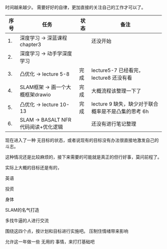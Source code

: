 <!--
 * @Author: Liu Weilong
 * @Date: 2021-06-20 21:53:10
 * @LastEditors: Liu Weilong
 * @LastEditTime: 2021-06-26 22:31:49
 * @Description: 
-->

时间越来越少。
需要好好的自律，更加直接的关注自己的工作才可以了。

序号|任务|状态|备注
---|---|---|---
1. |深度学习 -> 深蓝课程chapter3||还没开始
2. |深度学习 -> 动手学深度学习||
3. |凸优化 -> lecture 5-8 |完成| lecture5-7 已经看完，lecture8 还没有看
4. |SLAM框架 -> 画一个大概框架drawio|完成|大概流程该整理一下了
5. |凸优化 -> lecture 10-13|完成| lecture 9 缺失，缺少对于联合概率是不是凸集的思考  6h
6. |SLAM -> BASALT NFR 代码阅读+优化逻辑||还没有进行笔记整理


现在进入了一种 无目标的状态，或者说现有的目标没有办法很直接地激发自己的斗志。

这种情况还是比较麻烦的，接下来需要的可能就是真正的但行好事，莫问前程了。

实际上大概的目标还是有的，

英语

投资

身体

SLAM的名气打造

多找牛逼的人进行交流


围绕这四个点，按计划和目标进行实施吧。 压制住情绪带来影响

允许这一年做一些 无用的 事情，来打打基础吧